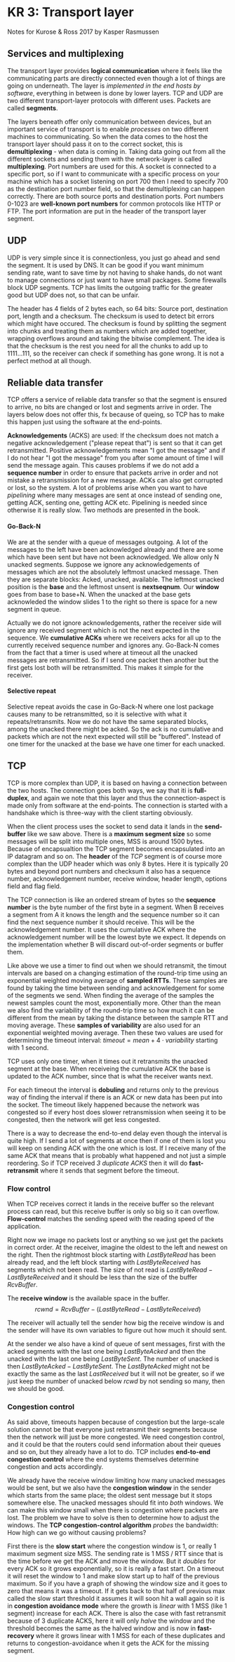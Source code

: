 # KR 3: Transport layer
Notes for Kurose & Ross 2017 by Kasper Rasmussen

## Services and multiplexing
The transport layer provides **logical communication** where it feels like the communicating parts are directly connected even though a lot of things are going on underneath. The layer is *implemented in the end hosts by software*, everything in between is done by lower layers. TCP and UDP are two different transport-layer protocols with different uses. Packets are called **segments**.

The layers beneath offer only communication between devices, but an important service of transport is to enable *processes* on two different machines to communicating. So when the data comes to the host the transport layer should pass it on to the correct socket, this is **demultiplexing** - when data is coming in. Taking data going out from all the different sockets and sending them with the network-layer is called **multiplexing**. Port numbers are used for this. A socket is connected to a specific port, so if I want to communicate with a specific process on your machine which has a socket listening on port 700 then I need to specify 700 as the destination port number field, so that the demultiplexing can happen correctly. There are both source ports and destination ports. Port numbers 0-1023 are **well-known port numbers** for common protocols like HTTP or FTP. The port information are put in the header of the transport layer segment. 

## UDP
UDP is very simple since it is connectionless, you just go ahead and send the segment. It is used by DNS. It can be good if you want minimum sending rate, want to save time by not having to shake hands, do not want to manage connections or just want to have small packages. Some firewalls block UDP segments. TCP has limits the outgoing traffic for the greater good but UDP does not, so that can be unfair.

The header has 4 fields of 2 bytes each, so 64 bits: Source port, destination port, length and a checksum. The checksum is used to detect bit errors which might have occured. The checksum is found by splitting the segment into chunks and treating them as numbers which are added together, wrapping overflows around and taking the bitwise complement. The idea is that the checksum is the rest you need for all the chunks to add up to 1111...111, so the receiver can check if something has gone wrong. It is not a perfect method at all though.

## Reliable data transfer
TCP offers a service of reliable data transfer so that the segment is ensured to arrive, no bits are changed or lost and segments arrive in order. The layers below does not offer this, fx because of queing, so TCP has to make this happen just using the software at the end-points.

**Acknowledgements** (ACKS) are used: If the checksum does not match a negative acknowledgement ("please repeat that") is sent so that it can get retransmitted. Positive acknowledgements mean "I got the message" and if I do not hear "I got the message" from you after some amount of time I will send the message again. This causes problems if we do not add a **sequence number** in order to ensure that packets arrive in order and not mistake a retransmission for a new message. ACKs can also get corrupted or lost, so the system. A lot of problems arise when you want to have *pipelining* where many messages
are sent at once instead of sending one, getting ACK, senting one, getting ACK etc. Pipelining is needed since otherwise it is really slow. Two methods are presented in the book.

#### Go-Back-N
We are at the sender with a queue of messages outgoing. A lot of the messages to the left have been acknowledged already and there are some which have been sent but have not been acknowledged. We allow only N unacked segments. Suppose we ignore any acknowledgements of
messages which are not the absolutely leftmost unacked message. Then they are separate blocks: Acked, unacked, available. The leftmost unacked position is the **base** and the leftmost unsent is **nextseqnum**. Our **window** goes from base to base+N. When the unacked at the base gets acknowleded the window slides 1 to the right so there is space for a new segment in queue.

Actually we do not ignore acknowledgements, rather the receiver side will ignore any received segment which is not the next expected in the sequence. We **cumulative ACKs** where we receivers acks for all up to the currently received sequence number and ignores any. Go-Back-N comes from the fact that a timer is used where at timeout all the unacked messages are retransmitted. So if I send one packet then another but the first gets lost
both will be retransmitted. This makes it simple for the receiver.

#### Selective repeat
Selective repeat avoids the case in Go-Back-N where one lost package causes many to be retransmitted, so it is selective with what it repeats/retransmits. Now we do not have the same separated blocks, among the unacked there might be acked. So the ack is no cumulative and packets which are not the next expected will still be "buffered". Instead of one timer for the unacked at the base we have one timer for each unacked.

## TCP
TCP is more complex than UDP, it is based on having a connection between the two hosts. The connection goes both ways, we say that iti is **full-duplex**, and again we note that this layer and thus the connection-aspect is made only from software at the end-points. The connection is started with a handshake which is three-way with the client starting obviously.

When the client process uses the socket to send data it lands in the **send-buffer** like we saw above. There is a **maximum segment size** so some messages will be split into multiple ones, MSS is around 1500 bytes. Because of encapsualtion the TCP segment becomes encapsulated into an IP datagram and so on. The **header** of the *TCP* segment is of course more complex than the UDP header which was only 8 bytes. Here it is typically 20 bytes and beyond port numbers and checksum it also has a sequence number, acknowledgement number, receive window, header length, options field and flag field.

The TCP connection is like an ordered stream of bytes so the **sequence number** is the byte number of the first byte in a segment. When B receives a segment from A it knows the length and the sequence number so it can find the next sequence number it should receive. This will be the acknowledgement number. It uses the cumulative ACK where the acknowledgement number will be the lowest byte we expect. It depends on the implementation whether B will discard out-of-order segments or buffer them.

Like above we use a timer to find out when we should retransmit, the timout intervals are based on a changing estimation of the round-trip time using an exponential weighted moving average of **sampled RTTs**. These samples are found by taking the time between sending and acknowledgement for some of the segments we send. When finding the average of the samples the newest samples count the most, exponentially more. Other than the mean we also find the variability of the round-trip time so how much it can be different from the mean by taking the distance between the sample RTT and moving average. These **samples of variability** are also used for an exponential weighted moving average. Then these two values are used for determining the timeout interval: $timeout = mean + 4 \cdot variability$ starting with 1 second.

TCP uses only one timer, when it times out it retransmits the unacked segment at the base. When receiveing the cumulative ACK the base is updated to the ACK number, since that is what the receiver wants next.

For each timeout the interval is **dobuling** and returns only to the previous way of finding the interval if there is an ACK or new data has been put into the socket. The timeout likely happened because the network was congested so if every host does slower retransmission when seeing it to be congested, then the network will get less congested.

There is a way to decrease the end-to-end delay even though the interval is quite high. If I send a lot of segments at once then if one of them is lost you will keep on sending ACK with the one which is lost. If I receive many of the same ACK that means that is probably what happened and not just a simple reordering. So if TCP received *3 duplicate ACKS* then it will do **fast-retransmit** where it sends that segment before the timeout.

### Flow control
When TCP receives correct it lands in the receive buffer so the relevant process can read, but this receive buffer is only so big so it can overflow. **Flow-control** matches the sending speed with the reading speed of the application.

Right now we image no packets lost or anything so we just get the packets in correct order. At the receiver, imagine the oldest to the left and newest on the right. Then the rightmost block starting with $LastByteRead$ has been already read, and the left block starting with $LastByteReceived$ has segments which not been read. The size of not read is $LastByteRead - LastByteReceived$ and it should be  less than the size of the buffer $RcvBuffer$.

The **receive window** is the available space in the buffer.
$$
rcwnd = RcvBuffer - (LastByteRead - LastByteReceived)
$$

The receiver will actually tell the sender how big the receive window is and the sender will have its own variables to figure out how much it should sent.

At the sender we also have a kind of queue of sent messages, first with the acked segments with the last one being $LastByteAcked$ and then the unacked with the last one being $LastByteSent$. The number of unacked is then $LastByteAcked - LastByteSent$. The $LastByteAcked$ might not be exactly the same as the last $LastReceived$ but it will not be greater, so if we just keep the number of unacked below $rcwd$ by not sending so many, then we should be good.

### Congestion control
As said above, timeouts happen because of congestion but the large-scale solution cannot be that everyone just retransmit their segments because then the network will just be more congested. We need congestion control, and it could be that the routers could send information about their queues and so on, but they already have a lot to do. TCP includes **end-to-end congestion control** where the end systems themselves determine congestion and acts accordingly.

We already have the receive window limiting how many unacked messages would be sent, but we also have the **congestion window** in the sender which starts from the same place; the oldest sent message but it stops
somewhere else. The unacked messages should fit into *both* windows. We can make this window small when there is congestion where packets are lost. The problem we have to solve is then to determine how to adjust the windows. The **TCP congestion-control algorithm** *probes* the bandwidth: How high can we go without causing problems?

First there is the **slow start** where the congestion window is 1, or really 1 maximum segment size MSS. The sending rate is 1 MSS / RTT since that is the time before we get the ACK and move the window. But it *doubles* for every ACK so it grows exponentially, so it is really a fast start. On a timeout it will reset the window to 1 and make slow start up to half of the previous maximum. So if you have a graph of showing the window size and it goes to zero that means it was a timeout. If it gets back to that half of previous max called the slow start threshold it assumes it will soon hit a wall again so it is in **congestion avoidance mode** where the growth is *linear* with 1 MSS (like 1 segment) increase for each ACK. There is also the case with fast retransmit because of 3 duplicate ACKS, here it will only *halve* the window and the threshold becomes the same as the halved window and is now in **fast-recovery** where it grows linear with 1 MSS for each of these duplicates and returns to congestion-avoidance when it gets the ACK for the missing segment. 